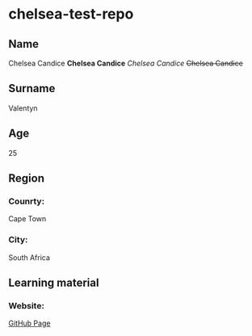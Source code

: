 # chelsea-test-repo
## Name
Chelsea Candice
**Chelsea Candice**
_Chelsea Candice_
~~Chelsea Candice~~

## Surname
Valentyn

## Age
25

## Region
### Counrty:
Cape Town
### City:
South Africa

## Learning material
### Website:
[GitHub Page](https://docs.github.com/en/get-started/writing-on-github/getting-started-with-writing-and-formatting-on-github/basic-writing-and-formatting-syntax#headings)
